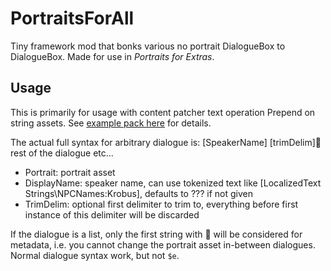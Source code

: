# PortraitsForAll

Tiny framework mod that bonks various no portrait DialogueBox to DialogueBox.
Made for use in *Portraits for Extras*.

## Usage

This is primarily for usage with content patcher text operation Prepend on string assets.
See [example pack here]([CP]%20Planted/content.json) for details.

The actual full syntax for arbitrary dialogue is:
<Portrait> [SpeakerName] [trimDelim]🐬rest of the dialogue etc...
- Portrait: portrait asset
- DisplayName: speaker name, can use tokenized text like [LocalizedText Strings\\NPCNames:Krobus], defaults to ??? if not given
- TrimDelim: optional first delimiter to trim to,
             everything before first instance of this delimiter will be discarded

If the dialogue is a list, only the first string with 🐬 will be considered for metadata, i.e. you cannot change the portrait asset in-between dialogues.
Normal dialogue syntax work, but not `$e`.
